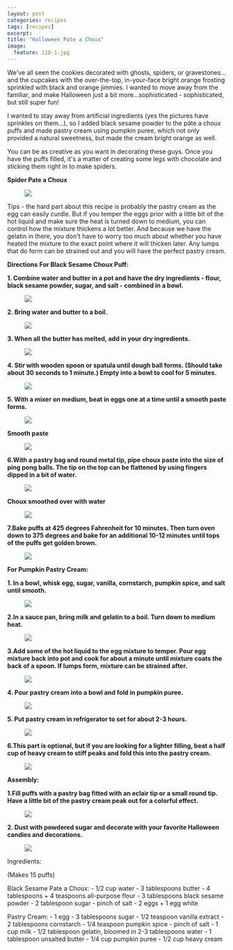```yaml
---
layout: post
categories: recipes
tags: [recipes]
excerpt: 
title: "Halloween Pate a Choux"
image:
  feature: 110-1.jpg
---
```


We've all seen the cookies decorated with ghosts, spiders, or gravestones... and the cupcakes with the over-the-top, in-your-face bright orange frosting sprinkled with black and orange jimmies.  I wanted to move away from the familiar, and make Halloween just a bit more...sophisticated - sophisticated, but still super fun!

I wanted to stay away from artificial ingredients (yes the pictures have sprinkles on them...), so I added black sesame powder to the pâte a choux puffs and made pastry cream using pumpkin puree, which not only provided a natural sweetness, but made the cream bright orange as well.

You can be as creative as you want in decorating these guys.  Once you have the puffs filled, it's a matter of creating some legs with chocolate and sticking them right in to make spiders. 

__Spider Pate a Choux__
<figure> <img src='/images/110-19.jpg'> </figure>

Tips - the hard part about this recipe is probably the pastry cream as the egg can easily curdle.  But if you temper the eggs prior with a little bit of the hot liquid and make sure the heat is turned down to medium, you can control how the mixture thickens a lot better.  And because we have the gelatin in there, you don't have to worry too much about whether you have heated the mixture to the exact point where it will thicken later.  Any lumps that do form can be strained out and you will have the perfect pastry cream.

__Directions__
__For Black Sesame Choux Puff:__

__1. Combine water and butter in a pot and have the dry ingredients - flour, black sesame powder, sugar, and salt - combined in a bowl.__

<figure> <img src='/images/110-2.jpg'> </figure>

__2. Bring water and butter to a boil.__

<figure> <img src='/images/110-3.jpg'> </figure>

__3. When all the butter has melted, add in your dry ingredients.__

<figure> <img src='/images/110-4.jpg'> </figure>

__4. Stir with wooden spoon or spatula until dough ball forms.  (Should take about 30 seconds to 1 minute.)  Empty into a bowl to cool for 5 minutes.__

<figure> <img src='/images/110-5.jpg'> </figure>

__5. With a mixer on medium, beat in eggs one at a time until a smooth paste forms.__

<figure> <img src='/images/110-6.jpg'> </figure>

__Smooth paste__ 

<figure> <img src='/images/110-7.jpg'> </figure>

__6.With a pastry bag and round metal tip, pipe choux paste into the size of ping pong balls.  The tip on the top can be flattened by using fingers dipped in a bit of water.__

<figure> <img src='/images/110-8.jpg'> </figure>

__Choux smoothed over with water__

<figure> <img src='/images/110-9.jpg'> </figure>

__7.Bake puffs at 425 degrees Fahrenheit for 10 minutes.  Then turn oven down to 375 degrees and bake for an additional 10-12 minutes until tops of the puffs get golden brown.__

<figure> <img src='/images/110-10.jpg'> </figure>

__For Pumpkin Pastry Cream:__

__1. In a bowl, whisk egg, sugar, vanilla, cornstarch, pumpkin spice, and salt until smooth.__

<figure> <img src='/images/110-11.jpg'> </figure>

__2.In a sauce pan, bring milk and gelatin to a boil.  Turn down to medium heat.__

<figure> <img src='/images/110-12.jpg'> </figure>

__3.Add some of the hot liquid to the egg mixture to temper. Pour egg mixture back into pot and cook for about a minute until mixture coats the back of a spoon.  If lumps form, mixture can be strained after.__

<figure> <img src='/images/110-13.jpg'> </figure>

__4. Pour pastry cream into a bowl and fold in pumpkin puree.__

<figure> <img src='/images/110-14.jpg'> </figure>

__5. Put pastry cream in refrigerator to set for about 2-3 hours.__

<figure> <img src='/images/110-15.jpg'> </figure>

__6.This part is optional, but if you are looking for a lighter filling, beat a half cup of heavy cream to stiff peaks and fold this into the pastry cream.__ 

<figure> <img src='/images/110-16.jpg'> </figure>

__Assembly:__

__1.Fill puffs with a pastry bag fitted with an eclair tip or a small round tip.  Have a little bit of the pastry cream peak out for a colorful effect.__
<figure> <img src='/images/110-17.jpg'> </figure>

__2. Dust with powdered sugar and decorate with your favorite Halloween candies and decorations.__

<figure> <img src='/images/110-20.jpg'> </figure>


<section class='recipe'>
<p>Ingredients:</p>

<p>(Makes 15 puffs)</p>

<p>Black Sesame Pate a Choux:
- 	1/2 cup water
-	3 tablespoons butter
-	4 tablespoons + 4 teaspoons all-purpose flour
-	3 tablespoons black sesame powder
-	2 tablespoon sugar
-	pinch of salt
-	2 eggs + 1 egg white</p>

<p>Pastry Cream:
-	1 egg 
-	3 tablespoons sugar
-	1/2 teaspoon vanilla extract
-	2 tablespoons cornstarch
-	1/4 teaspoon pumpkin spice
-	pinch of salt
-	1 cup milk
-	1/2 tablespoon gelatin, bloomed in 2-3 tablespoons water
-	1 tablespoon unsalted butter
-	1/4 cup pumpkin puree
-	1/2 cup heavy cream </p></section>